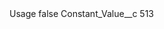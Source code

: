 <?xml version="1.0" encoding="UTF-8"?>
<CustomMetadata xmlns="http://soap.sforce.com/2006/04/metadata" xmlns:xsi="http://www.w3.org/2001/XMLSchema-instance" xmlns:xsd="http://www.w3.org/2001/XMLSchema">
    <label>Usage</label>
    <protected>false</protected>
    <values>
        <field>Constant_Value__c</field>
        <value xsi:type="xsd:string">513</value>
    </values>
</CustomMetadata>
